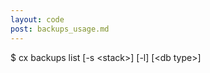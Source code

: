 ```yaml
---
layout: code
post: backups_usage.md
---
```



$ cx backups list [-s &lt;stack&gt;] [-l] [&lt;db type&gt;]
